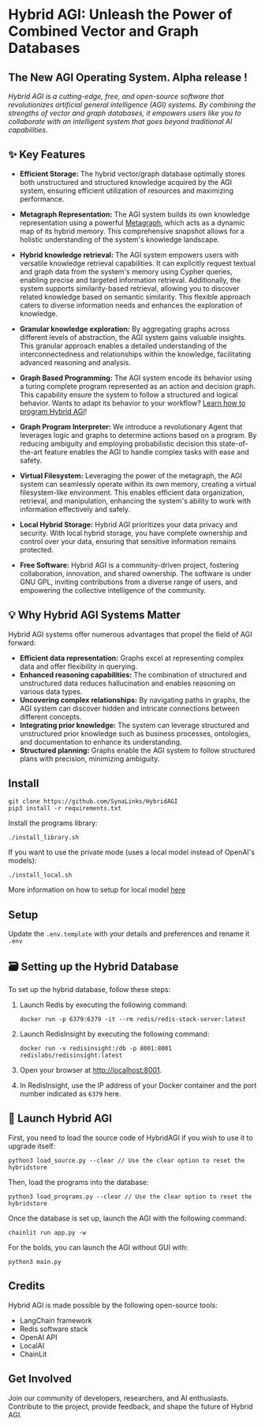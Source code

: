 # Hybrid AGI: Unleash the Power of Combined Vector and Graph Databases
## The New AGI Operating System. Alpha release !

*Hybrid AGI is a cutting-edge, free, and open-source software that revolutionizes artificial general intelligence (AGI) systems. By combining the strengths of vector and graph databases, it empowers users like you to collaborate with an intelligent system that goes beyond traditional AI capabilities.*

## ✨ Key Features

- **Efficient Storage:** The hybrid vector/graph database optimally stores both unstructured and structured knowledge acquired by the AGI system, ensuring efficient utilization of resources and maximizing performance. 

- **Metagraph Representation:** The AGI system builds its own knowledge representation using a powerful [Metagraph](METAGRAPH.md), which acts as a dynamic map of its hybrid memory. This comprehensive snapshot allows for a holistic understanding of the system's knowledge landscape.

- **Hybrid knowledge retrieval:** The AGI system empowers users with versatile knowledge retrieval capabilities. It can explicitly request textual and graph data from the system's memory using Cypher queries, enabling precise and targeted information retrieval. Additionally, the system supports similarity-based retrieval, allowing you to discover related knowledge based on semantic similarity. This flexible approach caters to diverse information needs and enhances the exploration of knowledge.

- **Granular knowledge exploration:** By aggregating graphs across different levels of abstraction, the AGI system gains valuable insights. This granular approach enables a detailed understanding of the interconnectedness and relationships within the knowledge, facilitating advanced reasoning and analysis.

- **Graph Based Programming:** The AGI system encode its behavior using a turing complete program represented as an action and decision graph. This capability ensure the system to follow a structured and logical behavior. Wants to adapt its behavior to your workflow? [Learn how to program Hybrid AGI](PROGRAMS.md)!

- **Graph Program Interpreter:** We introduce a revolutionary Agent that leverages logic and graphs to determine actions based on a program. By reducing ambiguity and employing probabilistic decision this state-of-the-art feature enables the AGI to handle complex tasks with ease and safety.

- **Virtual Filesystem:** Leveraging the power of the metagraph, the AGI system can seamlessly operate within its own memory, creating a virtual filesystem-like environment. This enables efficient data organization, retrieval, and manipulation, enhancing the system's ability to work with information effectively and safely.

- **Local Hybrid Storage:** Hybrid AGI prioritizes your data privacy and security. With local hybrid storage, you have complete ownership and control over your data, ensuring that sensitive information remains protected.

- **Free Software:** Hybrid AGI is a community-driven project, fostering collaboration, innovation, and shared ownership. The software is under GNU GPL, inviting contributions from a diverse range of users, and empowering the collective intelligence of the community.

## 💡 Why Hybrid AGI Systems Matter

Hybrid AGI systems offer numerous advantages that propel the field of AGI forward:

- **Efficient data representation:** Graphs excel at representing complex data and offer flexibility in querying.
- **Enhanced reasoning capabilities:** The combination of structured and unstructured data reduces hallucination and enables reasoning on various data types.
- **Uncovering complex relationships:** By navigating paths in graphs, the AGI system can discover hidden and intricate connections between different concepts.
- **Integrating prior knowledge:** The system can leverage structured and unstructured prior knowledge such as business processes, ontologies, and documentation to enhance its understanding.
- **Structured planning:** Graphs enable the AGI system to follow structured plans with precision, minimizing ambiguity.

## Install

```
git clone https://github.com/SynaLinks/HybridAGI
pip3 install -r requirements.txt
```

Install the programs library:
```
./install_library.sh
```

If you want to use the private mode (uses a local model instead of OpenAI's models):
```
./install_local.sh
```
More information on how to setup for local model [here](https://github.com/go-skynet/LocalAI)

## Setup

Update the `.env.template` with your details and preferences and rename it `.env`

## 🗃️ Setting up the Hybrid Database

To set up the hybrid database, follow these steps:

1. Launch Redis by executing the following command:
   ```
   docker run -p 6379:6379 -it --rm redis/redis-stack-server:latest
   ```

2. Launch RedisInsight by executing the following command:
   ```
   docker run -v redisinsight:/db -p 8001:8001 redislabs/redisinsight:latest
   ```

3. Open your browser at [http://localhost:8001](http://localhost:8001).

4. In RedisInsight, use the IP address of your Docker container and the port number indicated as `6379` here.

## 🚀 Launch Hybrid AGI

First, you need to load the source code of HybridAGI if you wish to use it to upgrade itself:
```
python3 load_source.py --clear // Use the clear option to reset the hybridstore
```

Then, load the programs into the database:
```
python3 load_programs.py --clear // Use the clear option to reset the hybridstore
```

Once the database is set up, launch the AGI with the following command:
```
chainlit run app.py -w
```

For the bolds, you can launch the AGI without GUI with:
```
python3 main.py
```

## Credits

Hybrid AGI is made possible by the following open-source tools:

- LangChain framework
- Redis software stack
- OpenAI API
- LocalAI
- ChainLit

## Get Involved

Join our community of developers, researchers, and AI enthusiasts. Contribute to the project, provide feedback, and shape the future of Hybrid AGI.
